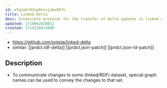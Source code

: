 ```yaml
---
id: w7q1wkr03xp8nsxjubx687o
title: Linked Delta
desc: Extensible protocol for the transfer of delta updates in linked datasets.
updated: 1718062818052
created: 1714228913889
---
```


- https://github.com/ontola/linked-delta
- similar: [[prdct.rdf-delta]] [[prdct.json-patch]] [[prdct.json-ld-patch]]

## Description

- To communicate changes to some (linked/RDF) dataset, special graph names can be used to convey the changes to that set.